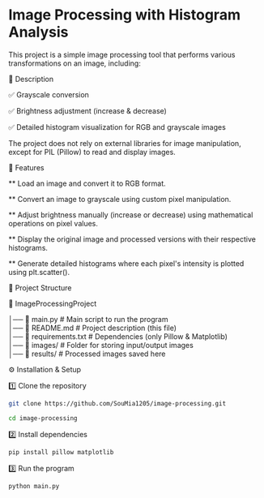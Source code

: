 # Image Processing with Histogram Analysis
This project is a simple image processing tool that performs various transformations on an image, including:

📖 Description 

✅ Grayscale conversion

✅ Brightness adjustment (increase & decrease)

✅ Detailed histogram visualization for RGB and grayscale images

The project does not rely on external libraries for image manipulation, except for PIL (Pillow) to read and display images.

🚀 Features 

** Load an image and convert it to RGB format.

** Convert an image to grayscale using custom pixel manipulation.

** Adjust brightness manually (increase or decrease) using mathematical operations on pixel values.

** Display the original image and processed versions with their respective histograms.

** Generate detailed histograms where each pixel's intensity is plotted using plt.scatter().

📂 Project Structure

📁 ImageProcessingProject  

│── 📜 main.py                 # Main script to run the program  
│── 📜 README.md               # Project description (this file)  
│── 📜 requirements.txt        # Dependencies (only Pillow & Matplotlib)  
│── 📁 images/                 # Folder for storing input/output images  
│── 📁 results/                # Processed images saved here  

⚙️ Installation & Setup

1️⃣ Clone the repository
```bash
git clone https://github.com/SouMia1205/image-processing.git

cd image-processing
```
2️⃣ Install dependencies
```bash
pip install pillow matplotlib
```
3️⃣ Run the program
```bash
python main.py
````
